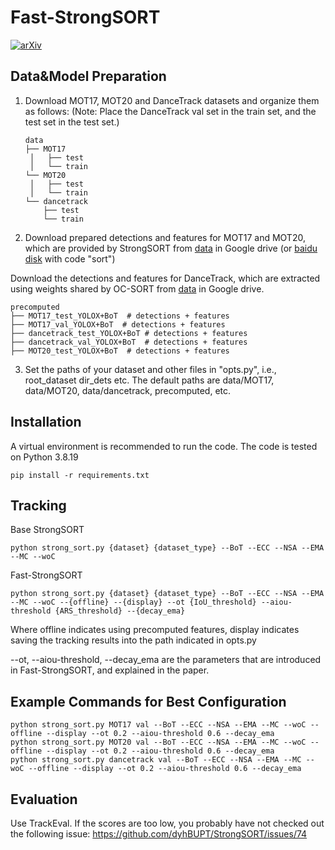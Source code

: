 # Fast-StrongSORT

[![arXiv](https://img.shields.io/badge/arXiv-2409.06617-b31b1b.svg)](https://arxiv.org/abs/2409.06617)

## Data&Model Preparation

1. Download MOT17, MOT20 and DanceTrack datasets and organize them as follows:
(Note: Place the DanceTrack val set in the train set, and the test set in the test set.)

   ```
   data
   ├── MOT17
   	│   ├── test
   	│   └── train
   └── MOT20
   	│   ├── test
   	│   └── train
   └── dancetrack
       ├── test
       └── train
   ```

2. Download prepared detections and features for MOT17 and MOT20, which are provided by StrongSORT from [data](https://drive.google.com/drive/folders/1Zk6TaSJPbpnqbz1w4kfhkKFCEzQbjfp_?usp=sharing) in Google drive (or [baidu disk](https://pan.baidu.com/s/1EtBbo-12xhjsqW5x-dYX8A?pwd=sort) with code "sort")

Download the detections and features for DanceTrack, which are extracted using weights shared by OC-SORT from [data](https://drive.google.com/drive/folders/1k9mQWO3RJELN23Zs9jQmko5r8spt_zVP?usp=sharing) in Google drive.

   ```
   precomputed
   ├── MOT17_test_YOLOX+BoT  # detections + features
   ├── MOT17_val_YOLOX+BoT  # detections + features
   ├── dancetrack_test_YOLOX+BoT # detections + features
   ├── dancetrack_val_YOLOX+BoT  # detections + features
   ├── MOT20_test_YOLOX+BoT  # detections + features
   ```

3. Set the paths of your dataset and other files in "opts.py", i.e., root_dataset dir_dets etc. The default paths are data/MOT17, data/MOT20, data/dancetrack, precomputed, etc. 

## Installation

A virtual environment is recommended to run the code. The code is tested on Python 3.8.19

```shell
pip install -r requirements.txt
```

## Tracking

Base StrongSORT
```shell
python strong_sort.py {dataset} {dataset_type} --BoT --ECC --NSA --EMA --MC --woC
```

Fast-StrongSORT
```shell
python strong_sort.py {dataset} {dataset_type} --BoT --ECC --NSA --EMA --MC --woC --{offline} --{display} --ot {IoU_threshold} --aiou-threshold {ARS_threshold} --{decay_ema}
```

Where offline indicates using precomputed features, display indicates saving the tracking results into the path indicated in opts.py

--ot, --aiou-threshold, --decay_ema are the parameters that are introduced in Fast-StrongSORT, and explained in the paper.

## Example Commands for Best Configuration

```shell
python strong_sort.py MOT17 val --BoT --ECC --NSA --EMA --MC --woC --offline --display --ot 0.2 --aiou-threshold 0.6 --decay_ema 
python strong_sort.py MOT20 val --BoT --ECC --NSA --EMA --MC --woC --offline --display --ot 0.2 --aiou-threshold 0.6 --decay_ema 
python strong_sort.py dancetrack val --BoT --ECC --NSA --EMA --MC --woC --offline --display --ot 0.2 --aiou-threshold 0.6 --decay_ema
```

## Evaluation

Use TrackEval. If the scores are too low, you probably have not checked out the following issue: https://github.com/dyhBUPT/StrongSORT/issues/74
